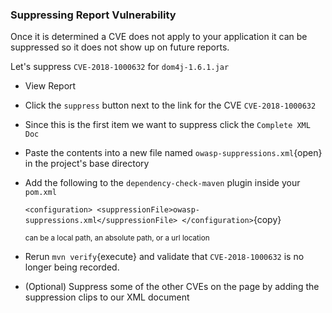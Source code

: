 ### Suppressing Report Vulnerability

Once it is determined a CVE does not apply to your application it can be suppressed so it does not show up on future reports.

Let's suppress `CVE-2018-1000632` for `dom4j-1.6.1.jar`
  - View Report
  - Click the `suppress` button next to the link for the CVE `CVE-2018-1000632`
  - Since this is the first item we want to suppress click the `Complete XML Doc`
  - Paste the contents into a new file named `owasp-suppressions.xml`{open} in the project's base directory
  - Add the following to the `dependency-check-maven` plugin inside your `pom.xml`
  
      `
      <configuration>
        <suppressionFile>owasp-suppressions.xml</suppressionFile>
      </configuration>
      `{copy}
      
      <sub><suppressionFile> can be a local path, an absolute path, or a url location<sub>
 - Rerun `mvn verify`{execute} and validate that `CVE-2018-1000632` is no longer being recorded.
 - (Optional) Suppress some of the other CVEs on the page by adding the suppression clips to our XML document
  
